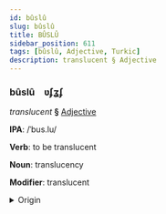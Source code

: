 ```yaml
---
id: bûslû
slug: bûslû
title: BÛSLÛ
sidebar_position: 611
tags: [bûslû, Adjective, Turkic]
description: translucent § Adjective
---
```


### bûslû&emsp;<span kind="abugida">ʋ́ʄʓʄ</span>

*translucent* **§** [Adjective](../../tags/Adjective)

**IPA**: /ˈbus.lu/

**Verb**: to be translucent

**Noun**: translucency

**Modifier**: translucent

<details>
    <summary>Origin</summary>
    Turkish buzlu [buz̪ˈl̠ʊ]<br/>
    <em>Turkic Language Family</em>
</details>